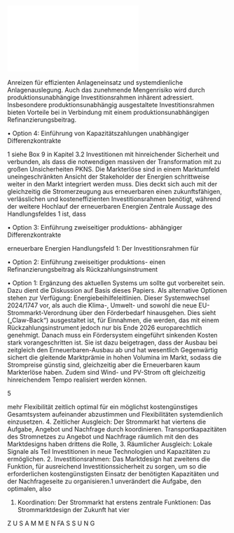 ![./pages/page7.pdf](../assets/./pages/page7.pdf)




Anreizen für effizienten Anlageneinsatz und systemdienliche Anlagenauslegung. Auch das zunehmende Mengenrisiko wird durch produktionsunabhängige Investitionsrahmen inhärent adressiert.
Insbesondere produktionsunabhängig ausgestaltete Investitionsrahmen bieten Vorteile bei
in Verbindung mit einem produktionsunabhängigen Refinanzierungsbeitrag.

• Option 4: Einführung von Kapazitätszahlungen
unabhängiger Differenzkontrakte

1 siehe Box 9 in Kapitel 3.2
Investitionen mit hinreichender Sicherheit und
verbunden, als dass die notwendigen massiven
der Transformation mit zu großen Unsicherheiten
PKNS. Die Markterlöse sind in einem Marktumfeld
uneingeschränkten Ansicht der Stakeholder der
Energien schrittweise weiter in den Markt integriert werden muss. Dies deckt sich auch mit der
gleichzeitig die Stromerzeugung aus erneuerbaren
einen zukunftsfähigen, verlässlichen und kosteneffizienten Investitionsrahmen benötigt, während
der weitere Hochlauf der erneuerbaren Energien
Zentrale Aussage des Handlungsfeldes 1 ist, dass

• Option 3: Einführung zweiseitiger produktions-
abhängiger Differenzkontrakte

erneuerbare Energien
Handlungsfeld 1: Der Investitionsrahmen für

• Option 2: Einführung zweiseitiger produktions-
einen Refinanzierungsbeitrag als Rückzahlungsinstrument

• Option 1: Ergänzung des aktuellen Systems um
sollte gut vorbereitet sein. Dazu dient die Diskussion auf Basis dieses Papiers. Als alternative Optionen stehen zur Verfügung:
Energiebeihilfeleitlinien. Dieser Systemwechsel
2024/1747 vor, als auch die Klima-, Umwelt- und
sowohl die neue EU-Strommarkt-Verordnung
über den Förderbedarf hinausgehen. Dies sieht
(„Claw-Back“) ausgestaltet ist, für Einnahmen, die
werden, das mit einem Rückzahlungs­instrument
jedoch nur bis Ende 2026 europarechtlich genehmigt. Danach muss ein Fördersystem eingeführt
sinkenden Kosten stark vorangeschritten ist. Sie ist
dazu beigetragen, dass der Ausbau bei zeitgleich
den Erneuerbaren-Ausbau ab und hat wesentlich
Gegenwärtig sichert die gleitende Marktprämie
in hohen Volumina im Markt, sodass die Strompreise günstig sind, gleichzeitig aber die Erneuerbaren kaum Markterlöse haben.
Zudem sind Wind- und PV-Strom oft gleichzeitig
hinreichendem Tempo realisiert werden können.

5

mehr Flexibilität zeitlich optimal für ein möglichst kostengünstiges Gesamtsystem aufeinander abzustimmen und Flexibilitäten systemdienlich einzusetzen.
4. Zeitlicher Ausgleich: Der Strommarkt hat viertens die Aufgabe, Angebot und Nachfrage durch
koordinieren.
Transportkapazitäten des Stromnetzes zu
Angebot und Nachfrage räumlich mit den
des Marktdesigns haben drittens die Rolle,
3. Räumlicher Ausgleich: Lokale Signale als Teil
Investitionen in neue Technologien und Kapazitäten zu ermöglichen.
2. Investitionsrahmen: Das Marktdesign hat zweitens die Funktion, für ausreichend Investitionssicherheit zu sorgen, um so die erforderlichen
kostengünstigsten Einsatz der benötigten Kapazitäten und der Nachfrageseite zu organisieren.1
unverändert die Aufgabe, den optimalen, also
1. Koordination: Der Strommarkt hat erstens
zentrale Funktionen:
Das Strommarktdesign der Zukunft hat vier

Z U S A M M E N FA S S U N G
